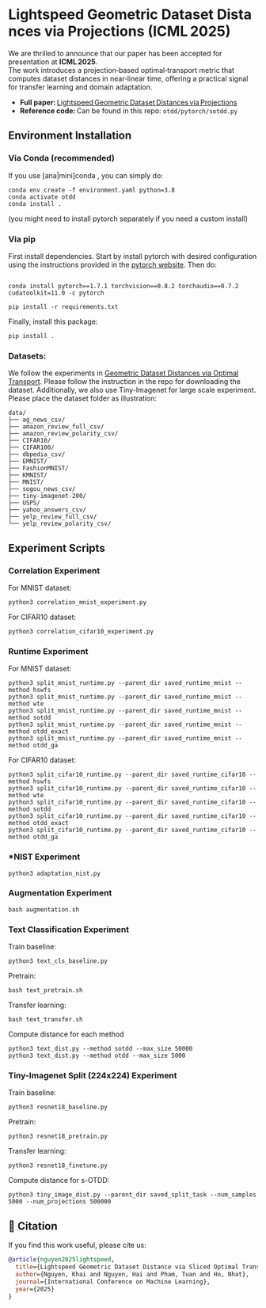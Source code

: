# Lightspeed Geometric Dataset Distances via Projections (ICML 2025)

We are thrilled to announce that our paper has been accepted for presentation at **ICML 2025**.  
The work introduces a projection‑based optimal‑transport metric that computes dataset distances in near‑linear time, offering a practical signal for transfer learning and domain adaptation.

- **Full paper:** [Lightspeed Geometric Dataset Distances via Projections](https://arxiv.org/abs/2501.18901)
- **Reference code:** Can be found in this repo: `otdd/pytorch/sotdd.py`

## Environment Installation

### Via Conda (recommended)

If you use [ana|mini]conda , you can simply do:

```
conda env create -f environment.yaml python=3.8
conda activate otdd
conda install .
```

(you might need to install pytorch separately if you need a custom install)

### Via pip

First install dependencies. Start by install pytorch with desired configuration using the instructions provided in the [pytorch website](https://pytorch.org/get-started/locally/). Then do:
```

conda install pytorch==1.7.1 torchvision==0.8.2 torchaudio==0.7.2 cudatoolkit=11.0 -c pytorch

pip install -r requirements.txt
```
Finally, install this package:
```
pip install .
```


### Datasets:
We follow the experiments in [Geometric Dataset Distances via Optimal Transport](https://github.com/microsoft/otdd). Please follow the instruction in the repo for downloading the dataset. Additionally, we also use Tiny-Imagenet for large scale experiment. Please place the dataset folder as illustration:
```
data/
├── ag_news_csv/
├── amazon_review_full_csv/
├── amazon_review_polarity_csv/
├── CIFAR10/
├── CIFAR100/
├── dbpedia_csv/
├── EMNIST/
├── FashionMNIST/
├── KMNIST/
├── MNIST/
├── sogou_news_csv/
├── tiny-imagenet-200/
├── USPS/
├── yahoo_answers_csv/
├── yelp_review_full_csv/
└── yelp_review_polarity_csv/ 
```

## Experiment Scripts

### Correlation Experiment

For MNIST dataset:
```
python3 correlation_mnist_experiment.py
```

For CIFAR10 dataset:
```
python3 correlation_cifar10_experiment.py
```

### Runtime Experiment

For MNIST dataset:
```
python3 split_mnist_runtime.py --parent_dir saved_runtime_mnist --method hswfs
python3 split_mnist_runtime.py --parent_dir saved_runtime_mnist --method wte
python3 split_mnist_runtime.py --parent_dir saved_runtime_mnist --method sotdd
python3 split_mnist_runtime.py --parent_dir saved_runtime_mnist --method otdd_exact
python3 split_mnist_runtime.py --parent_dir saved_runtime_mnist --method otdd_ga
```

For CIFAR10 dataset:
```
python3 split_cifar10_runtime.py --parent_dir saved_runtime_cifar10 --method hswfs
python3 split_cifar10_runtime.py --parent_dir saved_runtime_cifar10 --method wte
python3 split_cifar10_runtime.py --parent_dir saved_runtime_cifar10 --method sotdd
python3 split_cifar10_runtime.py --parent_dir saved_runtime_cifar10 --method otdd_exact
python3 split_cifar10_runtime.py --parent_dir saved_runtime_cifar10 --method otdd_ga
```

### *NIST Experiment
```
python3 adaptation_nist.py
```

### Augmentation Experiment
```
bash augmentation.sh
```

### Text Classification Experiment

Train baseline:
```
python3 text_cls_baseline.py
```

Pretrain:
```
bash text_pretrain.sh
```

Transfer learning:
```
bash text_transfer.sh
```

Compute distance for each method
```
python3 text_dist.py --method sotdd --max_size 50000
python3 text_dist.py --method otdd --max_size 5000
```


### Tiny-Imagenet Split (224x224) Experiment

Train baseline:
```
python3 resnet18_baseline.py
```

Pretrain:
```
python3 resnet18_pretrain.py
```

Transfer learning:
```
python3 resnet18_finetune.py
```

Compute distance for s-OTDD:
```
python3 tiny_image_dist.py --parent_dir saved_split_task --num_samples 5000 --num_projections 500000
```

## 📑 Citation

If you find this work useful, please cite us:

```bibtex
@article{nguyen2025lightspeed,
  title={Lightspeed Geometric Dataset Distance via Sliced Optimal Transport},
  author={Nguyen, Khai and Nguyen, Hai and Pham, Tuan and Ho, Nhat},
  journal={International Conference on Machine Learning},
  year={2025}
}